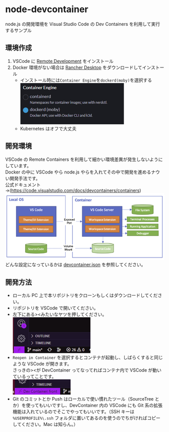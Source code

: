 # node-devcontainer

node.js の開発環境を Visual Studio Code の Dev Containers を利用して実行するサンプル

## 環境作成

1. VSCode に [Remote Development](https://marketplace.visualstudio.com/items?itemName=ms-vscode-remote.vscode-remote-extensionpack) をインストール
1. Docker 環境がない場合は [Rancher Desktop](https://rancherdesktop.io/) をダウンロードしてインストール
   - インストール時には`Container Engine`を`dockerd(moby)`を選択する  
     ![](img/2023-02-24-18-40-58.png)
   - Kubernetes はオフで大丈夫

## 開発環境

VSCode の Remote Containers を利用して細かい環境差異が発生しないようにしています。  
Docker の中に VSCode やら node.js やらを入れてその中で開発を進めるナウい開発手法です。  
公式ドキュメント →(https://code.visualstudio.com/docs/devcontainers/containers)  
![](img/2023-02-24-18-44-08.png)  
どんな設定になっているかは [devcontainer.json](https://github.com/JMASON-dev/LAS-JMAS/blob/main/.devcontainer/devcontainer.json) を参照してください。

## 開発方法

- ローカル PC 上で本リポジトリをクローンもしくはダウンロードしてください。
- リポジトリを VSCode で開いてください。
- 左下にある><みたいなヤツを押してください。  
  ![](img/2023-02-24-18-58-08.png)
- `Reopen in Container` を選択するとコンテナが起動し、しばらくすると同じような VSCode が開きます。  
  さっきの><が DevContainer ってなってればコンテナ内で VSCode が動いているってことです。  
  ![](img/2023-02-24-19-00-22.png)
- Git のコミットとか Push はローカルで使い慣れたツール（SourceTree とか）を使ってもいいですし、DevContainer 内の VSCode にも Git 系の拡張機能は入れているのでそこでやってもいいです。（SSH キーは `%USERPROFILE%\.ssh` フォルダに置いてあるのを使うのでちがければコピーしてください。Mac は知らん。）
